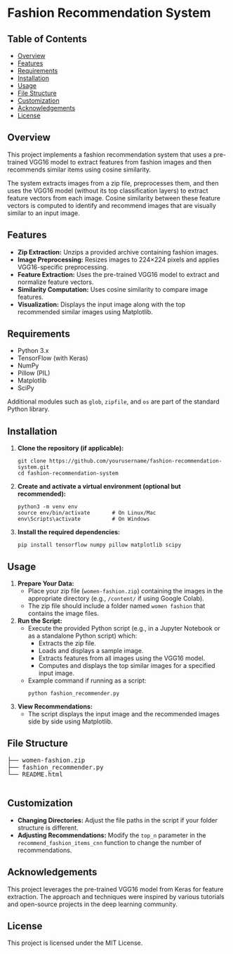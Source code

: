 
  <h1>Fashion Recommendation System</h1>

  <h2>Table of Contents</h2>
  <ul>
    <li><a href="#overview">Overview</a></li>
    <li><a href="#features">Features</a></li>
    <li><a href="#requirements">Requirements</a></li>
    <li><a href="#installation">Installation</a></li>
    <li><a href="#usage">Usage</a></li>
    <li><a href="#file-structure">File Structure</a></li>
    <li><a href="#customization">Customization</a></li>
    <li><a href="#acknowledgements">Acknowledgements</a></li>
    <li><a href="#license">License</a></li>
  </ul>

  <h2 id="overview">Overview</h2>
  <p>
    This project implements a fashion recommendation system that uses a pre-trained VGG16 model to extract features from fashion images and then recommends similar items using cosine similarity.
  </p>
  <p>
    The system extracts images from a zip file, preprocesses them, and then uses the VGG16 model (without its top classification layers) to extract feature vectors from each image. Cosine similarity between these feature vectors is computed to identify and recommend images that are visually similar to an input image.
  </p>

  <h2 id="features">Features</h2>
  <ul>
    <li><strong>Zip Extraction:</strong> Unzips a provided archive containing fashion images.</li>
    <li><strong>Image Preprocessing:</strong> Resizes images to 224×224 pixels and applies VGG16-specific preprocessing.</li>
    <li><strong>Feature Extraction:</strong> Uses the pre-trained VGG16 model to extract and normalize feature vectors.</li>
    <li><strong>Similarity Computation:</strong> Uses cosine similarity to compare image features.</li>
    <li><strong>Visualization:</strong> Displays the input image along with the top recommended similar images using Matplotlib.</li>
  </ul>

  <h2 id="requirements">Requirements</h2>
  <ul>
    <li>Python 3.x</li>
    <li>TensorFlow (with Keras)</li>
    <li>NumPy</li>
    <li>Pillow (PIL)</li>
    <li>Matplotlib</li>
    <li>SciPy</li>
  </ul>
  <p>
    Additional modules such as <code>glob</code>, <code>zipfile</code>, and <code>os</code> are part of the standard Python library.
  </p>

  <h2 id="installation">Installation</h2>
  <ol>
    <li>
      <strong>Clone the repository (if applicable):</strong>
      <pre><code>git clone https://github.com/yourusername/fashion-recommendation-system.git
cd fashion-recommendation-system</code></pre>
    </li>
    <li>
      <strong>Create and activate a virtual environment (optional but recommended):</strong>
      <pre><code>python3 -m venv env
source env/bin/activate       # On Linux/Mac
env\Scripts\activate          # On Windows</code></pre>
    </li>
    <li>
      <strong>Install the required dependencies:</strong>
      <pre><code>pip install tensorflow numpy pillow matplotlib scipy</code></pre>
    </li>
  </ol>

  <h2 id="usage">Usage</h2>
  <ol>
    <li>
      <strong>Prepare Your Data:</strong>
      <ul>
        <li>Place your zip file (<code>women-fashion.zip</code>) containing the images in the appropriate directory (e.g., <code>/content/</code> if using Google Colab).</li>
        <li>The zip file should include a folder named <code>women fashion</code> that contains the image files.</li>
      </ul>
    </li>
    <li>
      <strong>Run the Script:</strong>
      <ul>
        <li>Execute the provided Python script (e.g., in a Jupyter Notebook or as a standalone Python script) which:
          <ul>
            <li>Extracts the zip file.</li>
            <li>Loads and displays a sample image.</li>
            <li>Extracts features from all images using the VGG16 model.</li>
            <li>Computes and displays the top similar images for a specified input image.</li>
          </ul>
        </li>
        <li>Example command if running as a script:
          <pre><code>python fashion_recommender.py</code></pre>
        </li>
      </ul>
    </li>
    <li>
      <strong>View Recommendations:</strong>
      <ul>
        <li>The script displays the input image and the recommended images side by side using Matplotlib.</li>
      </ul>
    </li>
  </ol>

  <h2 id="file-structure">File Structure</h2>
  <pre>
├── women-fashion.zip             <!-- Zip file containing fashion images -->
├── fashion_recommender.py        <!-- Main script implementing the recommendation system -->
└── README.html                   <!-- This README file in HTML format -->
  </pre>

  <h2 id="customization">Customization</h2>
  <ul>
    <li><strong>Changing Directories:</strong> Adjust the file paths in the script if your folder structure is different.</li>
    <li><strong>Adjusting Recommendations:</strong> Modify the <code>top_n</code> parameter in the <code>recommend_fashion_items_cnn</code> function to change the number of recommendations.</li>
  </ul>

  <h2 id="acknowledgements">Acknowledgements</h2>
  <p>
    This project leverages the pre-trained VGG16 model from Keras for feature extraction. The approach and techniques were inspired by various tutorials and open-source projects in the deep learning community.
  </p>

  <h2 id="license">License</h2>
  <p>
    This project is licensed under the MIT License.
  </p>
</body>
</html>

